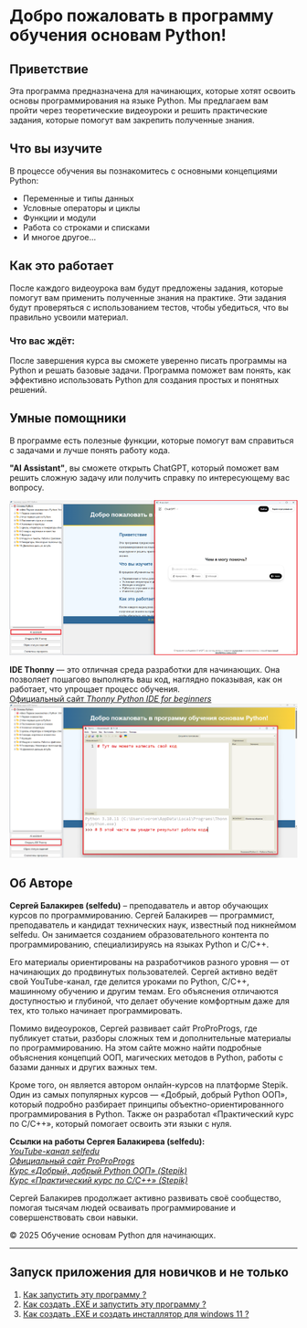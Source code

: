 # Добро пожаловать в программу обучения основам Python!

## Приветствие

Эта программа предназначена для начинающих, которые хотят освоить основы программирования на языке Python. Мы предлагаем вам пройти через теоретические видеоуроки и решить практические задания, которые помогут вам закрепить полученные знания.

## Что вы изучите

В процессе обучения вы познакомитесь с основными концепциями Python:

- Переменные и типы данных
- Условные операторы и циклы
- Функции и модули
- Работа со строками и списками
- И многое другое...

## Как это работает

После каждого видеоурока вам будут предложены задания, которые помогут вам применить полученные знания на практике. Эти задания будут проверяться с использованием тестов, чтобы убедиться, что вы правильно усвоили материал.

### Что вас ждёт:

После завершения курса вы сможете уверенно писать программы на Python и решать базовые задачи. Программа поможет вам понять, как эффективно использовать Python для создания простых и понятных решений.

## Умные помощники

В программе есть полезные функции, которые помогут вам справиться с задачами и лучше понять работу кода.

**"AI Assistant"**, вы сможете открыть ChatGPT, который поможет вам решить сложную задачу или получить справку по интересующему вас вопросу.

![AI Assistant](tasks_descriptions_html/img_html_task/ai_assistant.png)

**IDE Thonny** — это отличная среда разработки для начинающих. Она позволяет пошагово выполнять ваш код, наглядно показывая, как он работает, что упрощает процесс обучения.  
[Официальный сайт *Thonny Python IDE for beginners*](https://thonny.org/)  
![IDE Thonny](tasks_descriptions_html/img_html_task/ide_run.png)

## Об Авторе

**Сергей Балакирев (selfedu)** – преподаватель и автор обучающих курсов по программированию. Сергей Балакирев — программист, преподаватель и кандидат технических наук, известный под никнеймом selfedu. Он занимается созданием образовательного контента по программированию, специализируясь на языках Python и C/C++.

Его материалы ориентированы на разработчиков разного уровня — от начинающих до продвинутых пользователей. Сергей активно ведёт свой YouTube-канал, где делится уроками по Python, C/C++, машинному обучению и другим темам. Его объяснения отличаются доступностью и глубиной, что делает обучение комфортным даже для тех, кто только начинает программировать.

Помимо видеоуроков, Сергей развивает сайт ProProProgs, где публикует статьи, разборы сложных тем и дополнительные материалы по программированию. На этом сайте можно найти подробные объяснения концепций ООП, магических методов в Python, работы с базами данных и других важных тем.

Кроме того, он является автором онлайн-курсов на платформе Stepik. Один из самых популярных курсов — «Добрый, добрый Python ООП», который подробно разбирает принципы объектно-ориентированного программирования в Python. Также он разработал «Практический курс по C/C++», который помогает освоить эти языки с нуля.

**Ссылки на работы Сергея Балакирева (selfedu):**  
*[YouTube-канал selfedu](https://www.youtube.com/@selfedu_rus)*  
*[Официальный сайт ProProProgs](https://proproprogs.ru/)*  
*[Курс «Добрый, добрый Python ООП» (Stepik)](https://stepik.org/course/116336/)*  
*[Курс «Практический курс по C/C++» (Stepik)](https://stepik.org/course/193691)*  

Сергей Балакирев продолжает активно развивать своё сообщество, помогая тысячам людей осваивать программирование и совершенствовать свои навыки.


© 2025 Обучение основам Python для начинающих.  

---
## Запуск приложения для новичков и не только
1. [Как запустить эту программу ?](README_1_run_as_python_script.md)  
2. [Как создать .EXE и запустить эту программу ?](README_2_run_as_windows_application.md)  
3. [Как создать .EXE и создать инсталлятор для windows 11 ?](README_3_run_as_installer_windows_application.md)